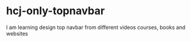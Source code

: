 # hcj-only-topnavbar
I am learning design top navbar from different videos courses, books and websites
